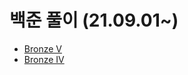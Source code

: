 # 백준 풀이 (21.09.01~) 
- [Bronze V](https://gaga-kim.tistory.com/category/%EC%BD%94%EB%94%A9%20%ED%85%8C%EC%8A%A4%ED%8A%B8/%EB%B0%B1%EC%A4%80%20Bronze%20V)
- [Bronze IV](https://gaga-kim.tistory.com/category/%EC%BD%94%EB%94%A9%20%ED%85%8C%EC%8A%A4%ED%8A%B8/%EB%B0%B1%EC%A4%80%20Bronze%20IV)
